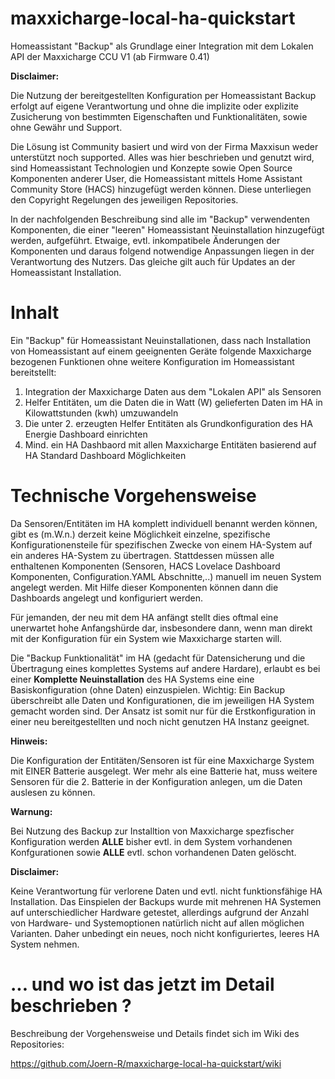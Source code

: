 # maxxicharge-local-ha-quickstart
Homeassistant "Backup" als Grundlage einer Integration mit dem Lokalen API der Maxxicharge CCU V1 (ab Firmware 0.41)

**Disclaimer:**

Die Nutzung der bereitgestellten Konfiguration per Homeassistant Backup erfolgt auf eigene Verantwortung und ohne die implizite oder explizite Zusicherung von bestimmten Eigenschaften und Funktionalitäten, sowie ohne Gewähr und Support. 

Die Lösung ist Community basiert und wird von der Firma Maxxisun weder unterstützt noch supported. Alles was hier beschrieben und genutzt wird, sind Homeassistant Technologien und Konzepte sowie Open Source 
Komponenten anderer User, die Homeassistant mittels Home Assistant Community Store (HACS) hinzugefügt werden können. Diese unterliegen den Copyright Regelungen des jeweiligen Repositories.

In der nachfolgenden Beschreibung sind alle im "Backup" verwendenten Komponenten, die einer "leeren" Homeassistant Neuinstallation hinzugefügt werden, aufgeführt. Etwaige, evtl. inkompatibele Änderungen
der Komponenten und daraus folgend notwendige Anpassungen liegen in der Verantwortung des Nutzers. Das gleiche gilt auch für Updates an der Homeassistant Installation.

# Inhalt

Ein "Backup" für Homeassistant Neuinstallationen, dass nach Installation von Homeassistant auf einem geeignenten Geräte folgende Maxxicharge bezogenen Funktionen ohne weitere Konfiguration
im Homeassistant bereitstellt:

1. Integration der Maxxicharge Daten aus dem "Lokalen API" als Sensoren
2. Helfer Entitäten, um die Daten die in Watt (W) gelieferten Daten im HA in Kilowattstunden (kwh) umzuwandeln
3. Die unter 2. erzeugten Helfer Entitäten als Grundkonfiguration des HA Energie Dashboard einrichten
4. Mind. ein HA Dashbaord mit allen Maxxicharge Entitäten basierend auf HA Standard Dashboard Möglichkeiten

# Technische Vorgehensweise

Da Sensoren/Entitäten im HA komplett individuell benannt werden können, gibt es (m.W.n.) derzeit keine Möglichkeit einzelne, spezifische Konfigurationensteile für spezifischen Zwecke
von einem HA-System auf ein anderes HA-System zu übertragen. Stattdessen müssen alle enthaltenen Komponenten (Sensoren, HACS Lovelace Dashboard Komponenten, Configuration.YAML Abschnitte,..) manuell im neuen System 
angelegt werden. Mit Hilfe dieser Komponenten können dann die Dashboards angelegt und konfiguriert werden.

Für jemanden, der neu mit dem HA anfängt stellt dies oftmal eine unerwartet hohe Anfangshürde dar, insbesondere dann, wenn man direkt mit der Konfiguration für ein System wie Maxxicharge starten will.

Die "Backup Funktionalität" im HA (gedacht für Datensicherung und die Übertragung eines komplettes Systems auf andere Hardare), erlaubt es bei einer **Komplette Neuinstallation** des HA Systems eine eine 
Basiskonfiguration (ohne Daten) einzuspielen. Wichtig: Ein Backup überschreibt alle Daten und Konfigurationen, die im jeweiligen HA System gemacht worden sind. Der Ansatz ist somit nur für die Erstkonfiguration 
in einer neu bereitgestellten und noch nicht genutzen HA Instanz geeignet.

**Hinweis:**

Die Konfiguration der Entitäten/Sensoren ist für eine Maxxicharge System mit EINER Batterie ausgelegt. Wer mehr als eine Batterie hat, muss weitere Sensoren für die 2. Batterie in der Konfiguration anlegen,
um die Daten auslesen zu können.

**Warnung:** 

Bei Nutzung des Backup zur Installtion von Maxxicharge spezfischer Konfiguration werden **ALLE** bisher evtl. in dem System vorhandenen Konfgurationen sowie **ALLE** evtl. schon vorhandenen Daten gelöscht. 

**Disclaimer:**

Keine Verantwortung für verlorene Daten und evtl. nicht funktionsfähige HA Installation. Das Einspielen der Backups wurde mit mehrenen HA Systemen auf unterschiedlicher Hardware getestet, allerdings
aufgrund der Anzahl von Hardware- und Systemoptionen natürlich nicht auf allen möglichen Varianten. Daher unbedingt ein neues, noch nicht konfiguriertes, leeres HA System nehmen.

# ... und wo ist das jetzt im Detail beschrieben ?

Beschreibung der Vorgehensweise und Details findet sich im Wiki des Repositories: 

https://github.com/Joern-R/maxxicharge-local-ha-quickstart/wiki







